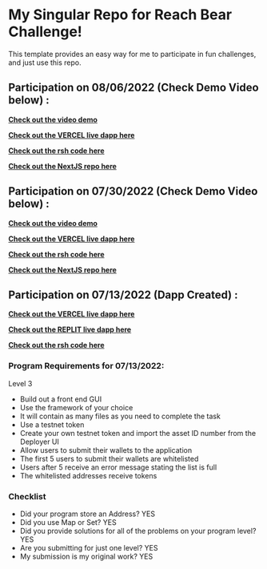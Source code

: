 # My Singular Repo for Reach Bear Challenge!

This template provides an easy way for me to participate in fun challenges, and just use this repo.

## Participation on 08/06/2022 (Check Demo Video below) :
[**Check out the video demo**](https://vimeo.com/737210227/51965e4960)

[**Check out the VERCEL live dapp here**](https://reachbear-whitelist.vercel.app/raffle)

[**Check out the rsh code here**](https://github.com/asolpshinning/Reach/blob/main/bear/rsh/raffle.rsh)

[**Check out the NextJS repo here**](https://github.com/asolpshinning/Reach/tree/main/bear)

## Participation on 07/30/2022 (Check Demo Video below) :
[**Check out the video demo**](https://vimeo.com/735006862/8b61fc92aa)

[**Check out the VERCEL live dapp here**](https://reachbear-whitelist.vercel.app/vault)

[**Check out the rsh code here**](https://github.com/asolpshinning/Reach/blob/main/bear/rsh/vault.rsh)

[**Check out the NextJS repo here**](https://github.com/asolpshinning/Reach/tree/main/bear)


## Participation on 07/13/2022 (Dapp Created) :
[**Check out the VERCEL live dapp here**](https://reachbear-whitelist.vercel.app/whitelist) 

[**Check out the REPLIT live dapp here**](https://reach.sundayakins.repl.co/whitelist) 

[**Check out the rsh code here** ](https://github.com/asolpshinning/Reach/blob/main/bear/rsh/whitelist.rsh)

### Program Requirements for 07/13/2022:

Level 3 
- Build out a front end GUI
- Use the framework of your choice
- It will contain as many files as you need to complete the task
- Use a testnet token
- Create your own testnet token and import the asset ID number from the Deployer UI
- Allow users to submit their wallets to the application
- The first 5 users to submit their wallets are whitelisted
- Users after 5 receive an error message stating the list is full
- The whitelisted addresses receive tokens


### Checklist
- Did your program store an Address? YES
- Did you use Map or Set? YES
- Did you provide solutions for all of the problems on your program level? YES
- Are you submitting for just one level? YES
- My submission is my original work? YES

